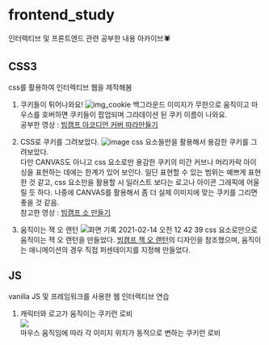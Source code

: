 # frontend_study
인터렉티브 및 프론트엔드 관련 공부한 내용 아카이브🕷

## CSS3
css를 활용하여 인터렉티브 웹을 제작해봄




1. 쿠키들이 튀어나와요!
![img_cookie](https://user-images.githubusercontent.com/54466684/107645926-b3230400-6cbc-11eb-9c34-72f6433ae411.gif)
백그라운드 이미지가 무한으로 움직이고 마우스를 호버하면 쿠키들이 팝업되며 그라데이션 된 쿠키 이름이 나와요. <br>
공부한 영상 : [빔캠프 아코디언 커버 따라만들기](https://www.youtube.com/watch?v=QHdjrGSucLU)



2. CSS로 쿠키를 그려보았다.
![image](https://user-images.githubusercontent.com/54466684/107769554-84b82e00-6d7b-11eb-82b6-ab6b4a3221d1.png)
css 요소들만을 활용해서 용감한 쿠키를 그려보았다.<br>
다만 CANVAS도 아니고 css 요소로만 용감한 쿠키의 미간 커브나 머리카락 아이싱을 표현하는 데에는 한계가 있어 보인다.
일단 표현할 수 있는 범위는 예쁘게 표현 한 것 같고, css 요소만을 활용할 시 일러스트 보다는 로고나 아이콘 그래픽에 어울릴 듯 하다.
나중에 CANVAS를 활용해서 좀 더 실제 이미지에 맞는 쿠키를 그리면 좋을 것 같음.<br>
참고한 영상 : [빔캠프 소 만들기](https://www.youtube.com/watch?v=rhAKeUSxO0Y)



3. 움직이는 잭 오 랜턴
![화면 기록 2021-02-14 오전 12 42 39](https://user-images.githubusercontent.com/54466684/107854211-c02b2900-6e5d-11eb-9f4d-42f597d2f198.gif)
css 요소로만으로 움직이는 잭 오 랜턴을 만들었다. [빔캠프 잭 오 랜턴](https://www.youtube.com/watch?v=-whGdudSBqU)의 디자인을 참조했으며,
움직이는 애니메이션의 경우 직접 퍼센테이지를 지정해 만들었다.

## JS
vanilla JS 및 프레임워크를 사용한 웹 인터렉티브 연습






1. 캐릭터와 로고가 움직이는 쿠키런 로비<br>
<img src="https://user-images.githubusercontent.com/54466684/110241976-29064c80-7f97-11eb-95a0-6528d2d8beb2.gif" align="center"><br>
마우스 움직임에 따라 각 이미지 위치가 동적으로 변하는 쿠키런 로비

